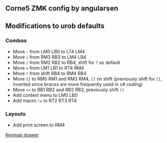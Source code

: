 Corne5 ZMK config by angularsen
---

## Modifications to urob defaults
### Combos
- Move `~` from LM0 LB0 to LT4 LM4
- Move `|` from RM3 RB3 to LM4 LB4
- Move `/` from RM2 RB2 to RB4, shift for `?` as default
- Move `=` from LM1 LB1 to RT4 RM4
- Move `!` from shift RB4 to RM4 RB4
- Move `{}` to RM0 RM1 and RM3 RM4, `[]` on shift (previously shift for `[]`, inverted since braces are more frequently used in c# coding)
- Move `<>` to RB1 RB2 and RB2 RB3, previously shift `()`
- Add context menu to LM0 LB0
- Add macro `!=` to RT2 RT3 RT4

### Layouts
- Add print screen to RM4

[Keymap drawer](https://caksoylar.github.io/keymap-drawer?keymap_yaml=H4sIAAAAAAAC_91Y_XbbNBT_v08hTiECmi6z06-FMkhTpy1L05CkW8cYnuKojU9sy_hjWVrCY_A2vAxPgiz5K7Zs94SdwyDnVEp_-t3fvZLuVWxtg-5Frwcu-mCCDbIAtzo2pmChezOAwHtk-BgY-hyDh1_NuTrHywlBzrQFbrHj6G7DXWBsr7a2AXHAA3G8GVENtCS-1wIPrm3otPccH9eBQxZuCzTrQCOGb1r0-34deDPfnNCv8iqQcDEGM8-z3VajcUf9-5MnGjEbGpq7ZGkgp0G9m8jenTpogZ3GxCCThol0q_FCeX3ZHqijgdJ5Yk63eQBbYd_aigOirl2V-1Qt4iFPJxaNKfjsNAH9Cz6rgI8dt7UFwAS5OOh3wY-sfcXaLmsHrD1j7Q-s7bH2mrWvWQvph315oO7bdTBrgd7Z9cUqxoYca_fGCTbi2Oi8mwLHHOyMhz0OnrL2PCb0s4QAVBg4XJe6EPi8ysT2E2tvWNth7UvWnrD2BWsvY2tYh3VAt_GbRPAJA2ALJhD8jrPgZyEYuEtmPWh3eLgWes95tSnxVNfWUhpDhS_ErZXSrVm-qU6RpWHIBXwzGWXryGDX07X5MpTWkO2qC-JMQ3FYc03keKpJfBcHe0ajaMUif_3xJ03WpY2DbEaWu6oYGd16O2DcPomkF8i2sQMrrAZn4HoQc05Ggw6Lu-MZO-y_xOv1IBk5v7pUkpFTpZcM0X9Wj5hDsA-pFUoN0BwRD2QWNTUSJKBwpHDOp_3EWgllM5O6etVPZqX0T1MJcXF2zk1imObIxhv3cUcu-iPWR5lwzPPheVUipAqDDc3oibx5FJ12v6P0xFl-a_Ek70oy7w95d8S7Zxs7HQwVfmK8vOpFWd1XbsZhGAvdUl2D_nQkS9GVJMEB2d0TnFbdfdER2T0QHYGb7OaZr--wVIvzMSMaTOq0LzpcY9MkMddjF3vtSk_DnnfhbjQrzCJv7Lxp5yH-q9U26Nd3G6_I2jFdZJzJ08vrscLzYFBwvPpm1fEKD3lywKOwfwY_kbouH4FPoSCR4R4UZAPch6JUhgfwY-XyvzsCpXDv5LBvfvp7-Kh8f3QllKxNtibcpZvUxAk_PGgyrXKYJMBkAdYMsZMx6PSG_-E02ij1ahNCPIOgafTklUf-f3OmOaQ62MUeFAOfVBHlSmXz2vG1xzytwxo2VGLiO6TSV12aBeHbQIz67Dk9Y2DP9Bw9wMRkAbeAOsFePg4GZukVMzKQOZnmpUKYi0X266vLeL7t6gaxcvYRLp6nK5ioq1d4m2IVu_fY89ZtE1joCxn2LD89jgoNnOAaIkMPMCHZ1e_MvDpHhQYe8nP0ABOS75ApUOeo0MDMi5sF2laeahVQccEe47I91okgQRkopBNTnzsCHxEuNLoXFcE9LvLxIZ91HwrKSxOUrVZUtlNsCOLgqDgJZqLAOSo0mCPbzhtwVLxlAn2xOi0fhHMVRSEhleSppIDq56n-OvUfPixt9BOXPvk1Yk4IfWzaBXYLvKFvkPJbSpu3gDIK7q0MCgaXeHV-q0TfOt6GVLkOmiF1qIyvh_1StpSwcz89JVbUTIoCYrd47RP2ZMZezqI3gRJ7GqTUTNnD2hwv6c-5jZEHU0rRa0LJdIOliaTYC-pNNV9O8_llRomFnPLAwqqyoO_rhyE_uN4q5R7WwVHIPWWXGSWrRnWlw9SqfZlZKZbMx5n1StlTX9JRyv6r9T3jtfAcFgukAzgOWTRKoQN-G5RhyFRBjhTgG1jkSaZKcqz0tpi3pvcg8rimtBIwDpIdCBbF1zK3fOX7vG4Ma76mujP9Nszix6gEtSRFAX4Pq4o7rju4Xc5tpmrs81LmHmXuRapfVJe-HIf7DlbWeVxsP5dTm6kqg99W6NKI5Tji38vJ-3R2-yH3l6r9lA5C5k5V1caFAL8u93-ULopaxcRosHIUrFp5GshRtHC3QvcwVSeNcupRumB-K9L9G7wYGw1eGwAA)